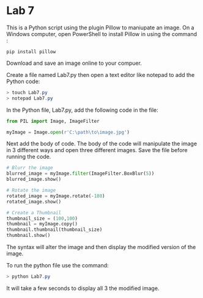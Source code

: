 # Lab 7 
This is a Python script using the plugin Pillow to maniupate an image.
On a Windows computer, open PowerShell to install Pillow in using the command :
```
pip install pillow
```
Download and save an image online to your compuer.

Create a file named Lab7.py then open a text editor like notepad to add the Python code:
```powershell
> touch Lab7.py
> notepad Lab7.py
```
In the Python file, Lab7.py, add the following code in the file:
``` python
from PIL import Image, ImageFilter

myImage = Image.open(r'C:\path\to\image.jpg')
```

Next add the body of code.
The body of the code will manipulate the image in 3 different ways and open three different images.
Save the file before running the code.
``` python
# Blurr the image
blurred_image = myImage.filter(ImageFilter.BoxBlur(5))
blurred_image.show()

# Rotate the image
rotated_image = myImage.rotate(-180)
rotated_image.show()

# Create a Thumbnail
thumbnail_size = (100,100)
thumbnail = myImage.copy()
thumbnail.thumbnail(thumbnail_size)
thumbnail.show()
```
The syntax will alter the image and then display the modified version of the image.

To run the python file use the command:
```powershell
> python Lab7.py
```
It will take a few seconds to display all 3 the modified image.
